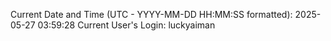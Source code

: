 Current Date and Time (UTC - YYYY-MM-DD HH:MM:SS formatted): 2025-05-27 03:59:28
Current User's Login: luckyaiman
